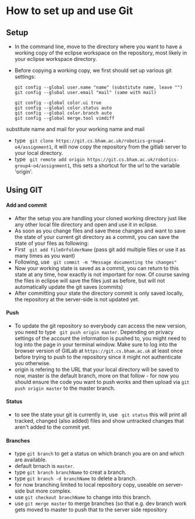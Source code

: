 # How to set up and use Git

## Setup

* In the command line, move to the directory where you want to have a working copy of the eclipse workspace on the repository, most likely in your eclipse workspace directory.
* Before copying a working copy, we first should set up various git settings: 

	```
	git config --global user.name "name" (substitute name, leave "")
	git config --global user.email "mail" (same with mail)

	git config --global color.ui true	
	git config --global color.status auto
	git config --global color.branch auto
	git config --global merge.tool vimdiff
	```
substitute name and mail for your working name and mail
* type ``` git clone https://git.cs.bham.ac.uk/robotics-group4-o4/assignment1```, it will now copy the repository from the gitlab server to your local directory.
* type ``` git remote add origin https://git.cs.bham.ac.uk/robotics-group4-o4/assignment1```, this sets a shortcut for the url to the variable 'origin'.

## Using GIT

#### Add and commit

* After the setup you are handling your cloned working directory just like any other local file directory and open and use it in eclipse.
* As soon as you change files and save these changes and want to save the state of your current git directory as a commit, you can save the state of your files as following:
* First ``` git add fileOrFolderName``` (pass git add multiple files or use it as many times as you want)
* Following, use ``` git commit -m "Message documenting the changes"```
* Now your working state is saved as a commit, you can return to this state at any time, how exactly is not important for now. Of course saving the files in eclipse will save the files just as before, but will not automatically update the git saves (commits)
* After committing your state the directory commit is only saved locally, the repository at the server-side is not updated yet.

#### Push

* To update the git repository so everybody can access the new version, you need to type ``` git push origin master```. Depending on privacy settings of the account the information is pushed to, you might need to log into the page in your terminal window. Make sure to log into the browser version of GitLab at ```https://git.cs.bham.ac.uk``` at least once before trying to push to the repository since it might not authenticate you otherwise.
* origin is refering to the URL that your local directory will be saved to now, master is the default branch, more on that follow - for now you should ensure the code you want to push works and then upload via ```git push origin master``` to the master branch.

#### Status

* to see the state your git is currently in, use ``` git status``` this will print all tracked, changed (also added) files and show untracked changes that aren't added to the commit yet.

#### Branches

* type ```git branch``` to get a status on which branch you are on and which are available.
* default brnach is ```master```.
* type ```git branch branchName``` to creat a branch.
* type ```git branch -d branchName``` to delete a branch.
* for now branching limited to local repository copy, useable on server-side but more complex.
* use ```git checkout branchName``` to change into this branch.
* use ```git merge master``` to merge branches (so that e.g. dev branch work gets moved to master to push that to the server side repository

